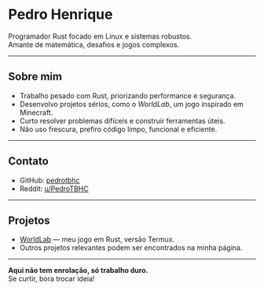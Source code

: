 # Pedro Henrique

Programador Rust focado em Linux e sistemas robustos.  
Amante de matemática, desafios e jogos complexos.

---

## Sobre mim

- Trabalho pesado com Rust, priorizando performance e segurança.  
- Desenvolvo projetos sérios, como o *WorldLab*, um jogo inspirado em Minecraft.  
- Curto resolver problemas difíceis e construir ferramentas úteis.  
- Não uso frescura, prefiro código limpo, funcional e eficiente.

---

## Contato

- GitHub: [pedrotbhc](https://github.com/pedrotbhc)  
- Reddit: [u/PedroTBHC](https://www.reddit.com/user/PedroTBHC)

---

## Projetos

- [WorldLab](https://github.com/pedrotbhc/worldlab) — meu jogo em Rust, versão Termux.  
- Outros projetos relevantes podem ser encontrados na minha página.

---

**Aqui não tem enrolação, só trabalho duro.**  
Se curtir, bora trocar ideia!
<!--
**pedrotbhc/pedrotbhc** is a ✨ _special_ ✨ repository because its `README.md` (this file) appears on your GitHub profile.

Here are some ideas to get you started:

- 🔭 I’m currently working on ...
- 🌱 I’m currently learning ...
- 👯 I’m looking to collaborate on ...
- 🤔 I’m looking for help with ...
- 💬 Ask me about ...
- 📫 How to reach me: ...
- 😄 Pronouns: ...
- ⚡ Fun fact: ...
-->
